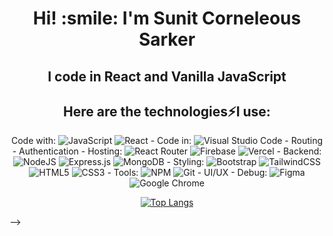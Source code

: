 <div id="header" align="center">
 <h1>Hi! :smile: I'm Sunit Corneleous Sarker</h1>
 <h2>I code in React and Vanilla JavaScript</h2>

 <h2>Here are the technologies⚡I use:</h2>

Code with: ![JavaScript](https://img.shields.io/badge/javascript-%23323330.svg?style=for-the-badge&logo=javascript&logoColor=%23F7DF1E) ![React](https://img.shields.io/badge/react-%2320232a.svg?style=for-the-badge&logo=react&logoColor=%2361DAFB) - Code in: ![Visual Studio Code](https://img.shields.io/badge/Visual%20Studio%20Code-0078d7.svg?style=for-the-badge&logo=visual-studio-code&logoColor=white) - Routing - Authentication - Hosting: ![React Router](https://img.shields.io/badge/React_Router-CA4245?style=for-the-badge&logo=react-router&logoColor=white) ![Firebase](https://img.shields.io/badge/firebase-%23039BE5.svg?style=for-the-badge&logo=firebase) ![Vercel](https://img.shields.io/badge/vercel-%23000000.svg?style=for-the-badge&logo=vercel&logoColor=white) - Backend: ![NodeJS](https://img.shields.io/badge/node.js-6DA55F?style=for-the-badge&logo=node.js&logoColor=white) ![Express.js](https://img.shields.io/badge/express.js-%23404d59.svg?style=for-the-badge&logo=express&logoColor=%2361DAFB) ![MongoDB](https://img.shields.io/badge/MongoDB-%234ea94b.svg?style=for-the-badge&logo=mongodb&logoColor=white) - Styling: ![Bootstrap](https://img.shields.io/badge/bootstrap-%23563D7C.svg?style=for-the-badge&logo=bootstrap&logoColor=white) ![TailwindCSS](https://img.shields.io/badge/tailwindcss-%2338B2AC.svg?style=for-the-badge&logo=tailwind-css&logoColor=white) ![HTML5](https://img.shields.io/badge/html5-%23E34F26.svg?style=for-the-badge&logo=html5&logoColor=white) ![CSS3](https://img.shields.io/badge/css3-%231572B6.svg?style=for-the-badge&logo=css3&logoColor=white) - Tools: ![NPM](https://img.shields.io/badge/NPM-%23000000.svg?style=for-the-badge&logo=npm&logoColor=white) ![Git](https://img.shields.io/badge/git-%23F05033.svg?style=for-the-badge&logo=git&logoColor=white) - UI/UX - Debug: ![Figma](https://img.shields.io/badge/figma-%23F24E1E.svg?style=for-the-badge&logo=figma&logoColor=white) ![Google Chrome](https://img.shields.io/badge/Google%20Chrome-4285F4?style=for-the-badge&logo=GoogleChrome&logoColor=white)

[![Top Langs](https://github-readme-stats.vercel.app/api/top-langs/?username=SunitCorneleous&layout=compact)](https://github.com/SunitCorneleous)

</div>
<!--
**SunitCorneleous/SunitCorneleous** is a ✨ _special_ ✨ repository because its `README.md` (this file) appears on your GitHub profile.

<!-- Here are some ideas to get you started:

- 🔭 I’m currently working on ...
- 🌱 I’m currently learning ...
- 👯 I’m looking to collaborate on ...
- 🤔 I’m looking for help with ...
- 💬 Ask me about ...
- 📫 How to reach me: ...
- 😄 Pronouns: ...
- ⚡ Fun fact: ...
  --> -->
